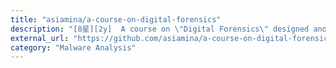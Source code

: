 ```yaml
---
title: "asiamina/a-course-on-digital-forensics"
description: "[8星][2y]  A course on \"Digital Forensics\" designed and offered in the Computer Science Department at Texas Tech University"
external_url: "https://github.com/asiamina/a-course-on-digital-forensics"
category: "Malware Analysis"
---
```


